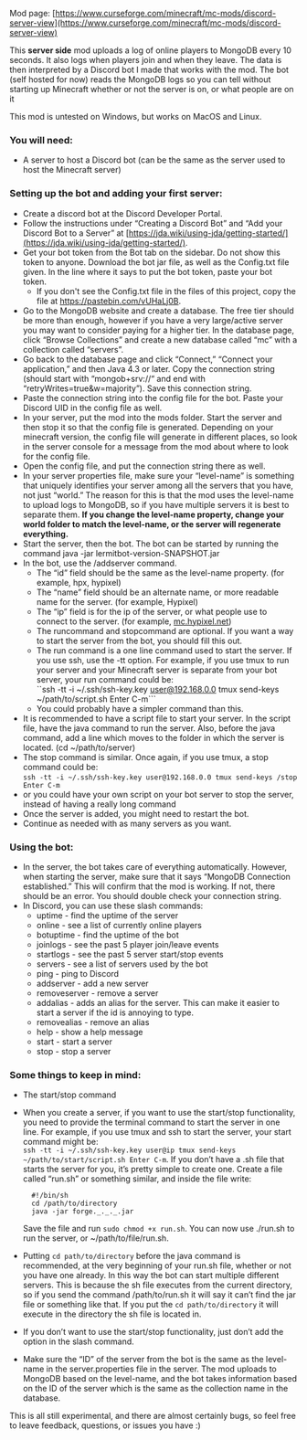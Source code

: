 Mod page: [https://www.curseforge.com/minecraft/mc-mods/discord-server-view](https://www.curseforge.com/minecraft/mc-mods/discord-server-view)

This **server side** mod uploads a log of online players to MongoDB every 10 seconds. It also logs when players join and when they leave. The data is then interpreted by a Discord bot I made that works with the mod. The bot (self hosted for now) reads the MongoDB logs so you can tell without starting up Minecraft whether or not the server is on, or what people are on it

This mod is untested on Windows, but works on MacOS and Linux.

### You will need:

-   A server to host a Discord bot (can be the same as the server used to host the Minecraft server)

### Setting up the bot and adding your first server:

-   Create a discord bot at the Discord Developer Portal.
-   Follow the instructions under “Creating a Discord Bot” and “Add your Discord Bot to a Server” at [https://jda.wiki/using-jda/getting-started/](https://jda.wiki/using-jda/getting-started/).
-   Get your bot token from the Bot tab on the sidebar. Do not show this token to anyone. Download the bot jar file, as well as the Config.txt file given. In the line where it says to put the bot token, paste your bot token.
    -   If you don't see the Config.txt file in the files of this project, copy the file at https://pastebin.com/vUHaLj0B. 
-   Go to the MongoDB website and create a database. The free tier should be more than enough, however if you have a very large/active server you may want to consider paying for a higher tier. In the database page, click “Browse Collections” and create a new database called “mc” with a collection called “servers”.
-   Go back to the database page and click “Connect,” “Connect your application,” and then Java 4.3 or later. Copy the connection string (should start with “mongob+srv://“ and end with “retryWrites=true&w=majority”). Save this connection string.
-   Paste the connection string into the config file for the bot. Paste your Discord UID in the config file as well.
-   In your server, put the mod into the mods folder. Start the server and then stop it so that the config file is generated. Depending on your minecraft version, the config file will generate in different places, so look in the server console for a message from the mod about where to look for the config file.
-   Open the config file, and put the connection string there as well.
-   In your server properties file, make sure your “level-name” is something that uniquely identifies your server among all the servers that you have, not just “world.” The reason for this is that the mod uses the level-name to upload logs to MongoDB, so if you have multiple servers it is best to separate them. **If you change the level-name property, change your world folder to match the level-name, or the server will regenerate everything.**
-   Start the server, then the bot. The bot can be started by running the command java -jar lermitbot-version-SNAPSHOT.jar
-   In the bot, use the /addserver command.
    -   The “id” field should be the same as the level-name property. (for example, hpx, hypixel)
    -   The “name” field should be an alternate name, or more readable name for the server. (for example, Hypixel)
    -   The “ip” field is for the ip of the server, or what people use to connect to the server. (for example, [mc.hypixel.net](http://mc.hypixel.net/))
    -   The runcommand and stopcommand are optional. If you want a way to start the server from the bot, you should fill this out.
    -   The run command is a one line command used to start the server. If you use ssh, use the -tt option. For example, if you use tmux to run your server and your Minecraft server is separate from your bot server, your run command could be:  
      ``ssh -tt -i ~/.ssh/ssh-key.key user@192.168.0.0 tmux send-keys ~/path/to/script.sh Enter C-m```
    -   You could probably have a simpler command than this. 
-   It is recommended to have a script file to start your server. In the script file, have the java command to run the server. Also, before the java command, add a line which moves to the folder in which the server is located. (cd ~/path/to/server)
-   The stop command is similar. Once again, if you use tmux, a stop command could be:  
    ```ssh -tt -i ~/.ssh/ssh-key.key user@192.168.0.0 tmux send-keys /stop Enter C-m```
-   or you could have your own script on your bot server to stop the server, instead of having a really long command
-   Once the server is added, you might need to restart the bot.
-   Continue as needed with as many servers as you want.

### Using the bot:
-   In the server, the bot takes care of everything automatically. However, when starting the server, make sure that it says “MongoDB Connection established.” This will confirm that the mod is working. If not, there should be an error. You should double check your connection string.
-   In Discord, you can use these slash commands:
    -   uptime - find the uptime of the server
    -   online - see a list of currently online players
    -   botuptime - find the uptime of the bot
    -   joinlogs - see the past 5 player join/leave events
    -   startlogs - see the past 5 server start/stop events
    -   servers - see a list of servers used by the bot
    -   ping - ping to Discord
    -   addserver - add a new server
    -   removeserver - remove a server
    -   addalias - adds an alias for the server. This can make it easier to start a server if the id is annoying to type.
    -   removealias - remove an alias
    -   help - show a help message
    -   start - start a server
    -   stop - stop a server

### Some things to keep in mind:

- The start/stop command
- When you create a server, if you want to use the start/stop functionality, you need to provide the terminal command to start the server in one line. For example, if you use tmux and ssh to start the server, your start command might be:  
    ```ssh -tt -i ~/.ssh/ssh-key.key user@ip tmux send-keys ~/path/to/start/script.sh Enter C-m```.
    If you don’t have a .sh file that starts the server for you, it’s pretty simple to create one. Create a file called “run.sh” or something similar, and inside the file write:  
  
        #!/bin/sh
        cd /path/to/directory
        java -jar forge._._._.jar

    Save the file and run `sudo chmod +x run.sh`. You can now use ./run.sh to run the server, or ~/path/to/file/run.sh.
-   Putting `cd path/to/directory` before the java command is recommended, at the very beginning of your run.sh file, whether or not you have one already. In this way the bot can start multiple different servers. This is because the sh file executes from the current directory, so if you send the command /path/to/run.sh it will say it can’t find the jar file or something like that. If you put the `cd path/to/directory` it will execute in the directory the sh file is located in.
-   If you don’t want to use the start/stop functionality, just don’t add the option in the slash command.
-   Make sure the “ID” of the server from the bot is the same as the level-name in the server.properties file in the server. The mod uploads to MongoDB based on the level-name, and the bot takes information based on the ID of the server which is the same as the collection name in the database.

This is all still experimental, and there are almost certainly bugs, so feel free to leave feedback, questions, or issues you have :)
